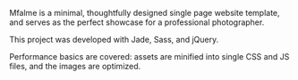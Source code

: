 Mfalme is a minimal, thoughtfully designed single page website template, and serves as the perfect showcase for a professional photographer.

This project was developed with Jade, Sass, and jQuery.

Performance basics are covered: assets are minified into single CSS and JS files, and the images are optimized.

